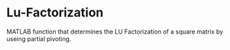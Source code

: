 # Lu-Factorization
MATLAB function that determines the LU Factorization of a square matrix by useing partial pivoting.
